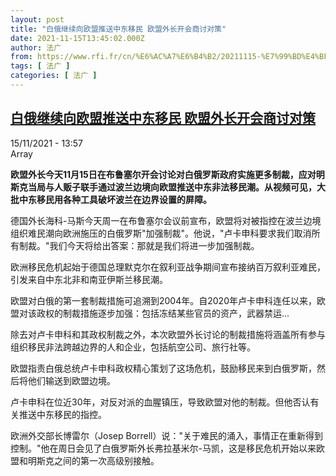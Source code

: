 ```yaml
---
layout: post
title: "白俄继续向欧盟推送中东移民 欧盟外长开会商讨对策"
date: 2021-11-15T13:45:02.000Z
author: 法广
from: https://www.rfi.fr/cn/%E6%AC%A7%E6%B4%B2/20211115-%E7%99%BD%E4%BF%84%E7%BB%A7%E7%BB%AD%E5%90%91%E6%AC%A7%E7%9B%9F%E6%8E%A8%E9%80%81%E4%B8%AD%E4%B8%9C%E7%A7%BB%E6%B0%91-%E6%AC%A7%E7%9B%9F%E5%A4%96%E9%95%BF%E5%BC%80%E4%BC%9A%E5%95%86%E8%AE%A8%E5%AF%B9%E7%AD%96
tags: [ 法广 ]
categories: [ 法广 ]
---
```

<!--1636983902000-->
[白俄继续向欧盟推送中东移民 欧盟外长开会商讨对策](https://www.rfi.fr/cn/%E6%AC%A7%E6%B4%B2/20211115-%E7%99%BD%E4%BF%84%E7%BB%A7%E7%BB%AD%E5%90%91%E6%AC%A7%E7%9B%9F%E6%8E%A8%E9%80%81%E4%B8%AD%E4%B8%9C%E7%A7%BB%E6%B0%91-%E6%AC%A7%E7%9B%9F%E5%A4%96%E9%95%BF%E5%BC%80%E4%BC%9A%E5%95%86%E8%AE%A8%E5%AF%B9%E7%AD%96)
------

<div>
<div>15/11/2021 - 13:57</div>Array<p><strong>                    欧盟外长今天11月15日在布鲁塞尔开会讨论对白俄罗斯政府实施更多制裁，应对明斯克当局与人贩子联手通过波兰边境向欧盟推送中东非法移民潮。从视频可见，大批中东移民用各种工具破坏波兰在边界设置的屏障。                </strong></p><div >                    <p>德国外长海科-马斯今天周一在布鲁塞尔会议前宣布，欧盟将对被指控在波兰边境组织难民潮向欧洲施压的白俄罗斯"加强制裁"。他说，"卢卡申科要求我们取消所有制裁。"我们今天将给出答案：那就是我们将进一步加强制裁。</p><p>欧洲移民危机起始于德国总理默克尔在叙利亚战争期间宣布接纳百万叙利亚难民，引发来自中东北非和南亚伊斯兰移民潮。</p><p>欧盟对白俄的第一套制裁措施可追溯到2004年。自2020年卢卡申科连任以来，欧盟对该政权的制裁措施逐步加强：包括冻结某些官员的资产，武器禁运...</p><p>除去对卢卡申科和其政权制裁之外，本次欧盟外长讨论的制裁措施将涵盖所有参与组织移民非法跨越边界的人和企业，包括航空公司、旅行社等。</p><p>欧盟指责白俄总统卢卡申科政权精心策划了这场危机，鼓励移民来到白俄罗斯，然后将他们输送到欧盟边境。</p><p>卢卡申科在位近30年，对反对派的血腥镇压，导致欧盟对他的制裁。但他否认有关推送中东移民的指控。</p><p>欧洲外交部长博雷尔（Josep Borrell）说："关于难民的涌入，事情正在重新得到控制。"他在周日会见了白俄罗斯外长弗拉基米尔-马凯，这是移民危机开始以来欧盟和明斯克之间的第一次高级别接触。</p>                                            <div data-selfpromo-newsletter>    </div>    <div data-selfpromo-app>    </div>                </div>
</div>
